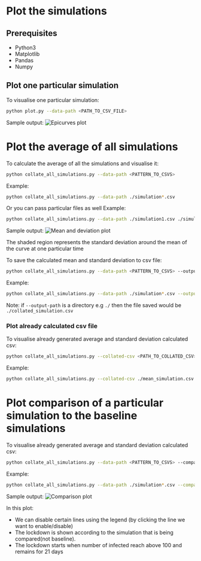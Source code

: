 # Plot the simulations

## Prerequisites
* Python3
* Matplotlib
* Pandas
* Numpy


## Plot one particular simulation

To visualise one particular simulation:
```bash
python plot.py --data-path <PATH_TO_CSV_FILE>
```

Sample output:
![Epicurves plot](https://user-images.githubusercontent.com/16804955/79959420-bf29a500-84a1-11ea-844e-11cc721b7b79.png)

# Plot the average of all simulations

To calculate the average of all the simulations and visualise it:
```bash
python collate_all_simulations.py --data-path <PATTERN_TO_CSVS>
```

Example:
```bash
python collate_all_simulations.py --data-path ./simulation*.csv
```

Or you can pass particular files as well
Example:
```bash
python collate_all_simulations.py --data-path ./simulation1.csv ./simulation2.csv
```

Sample output:
![Mean and deviation plot](https://user-images.githubusercontent.com/16804955/79537230-76d44680-809f-11ea-88b3-d868118b3c5d.png)

The shaded region represents the standard deviation around the mean of the curve at one particular time

To save the calculated mean and standard deviation to csv file:
```bash
python collate_all_simulations.py --data-path <PATTERN_TO_CSVS> --output-path <PATH_TO_OUTPUT_CSV>
```

Example:
```bash
python collate_all_simulations.py --data-path ./simulation*.csv --output-path ./mean_simulation.csv
```

Note: if `--output-path` is a directory e.g `./` then the file saved would be `./collated_simulation.csv`

### Plot already calculated csv file

To visualise already generated average and standard deviation calculated csv:
```bash
python collate_all_simulations.py --collated-csv <PATH_TO_COLLATED_CSV>
```

Example:
```bash
python collate_all_simulations.py --collated-csv ./mean_simulation.csv
```


# Plot comparison of a particular simulation to the baseline simulations  

To visualise already generated average and standard deviation calculated csv:
```bash
python collate_all_simulations.py --data-path <PATTERN_TO_CSVS> --compare-with <PATH_TO_CSV_To_COMPARE>
```

Example:
```bash
python collate_all_simulations.py --data-path ./simulation*.csv --compare-with ./simulation_to_compare.csv
```

Sample output:
![Comparison plot](https://user-images.githubusercontent.com/16804955/79548791-9d9c7800-80b3-11ea-9596-ad71633bb5e0.png)

In this plot:
* We can disable certain lines using the legend (by clicking the line we want to enable/disable)
* The lockdown is shown according to the simulation that is being compared(not baseline).
* The lockdown starts when number of infected reach above 100 and remains for 21 days